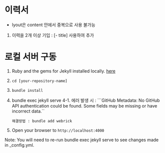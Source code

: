 # 이력서

- lyout은 content 안에서 중복으로 사용 불가능

1. 이력을 2개 이상 기입 : [- title] 사용하여 추가

# 로컬 서버 구동

1. Ruby and the gems for Jekyll installed locally. [here](https://jekyllrb.com/docs/installation/)
2. ```cd [your-repository-name]```
3. ```bundle install```
4. bundle exec jekyll serve
  4-1. 에러 발생 시 :  ```GitHub Metadata: No GitHub API authentication could be found. Some fields may be missing or have incorrect data.``
  
       해결방법 : bundle add webrick
      
5. Open your browser to ```http://localhost:4000```

Note: You will need to re-run bundle exec jekyll serve to see changes made in _config.yml.
    
